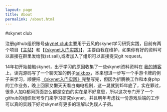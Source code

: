 ```yaml
---
layout: page
title: About
permalink: /about.html
---
```


#skynet club

注册github组织账号[skynet club](https://github.com/skynetclub)主要用于云风的skynet学习研究实践，目前有两个项目【[主站](https://github.com/skynetclub/skynetclub.github.io)】和【[《skynet入门实践》](http://skynetclub.github.com/book)】，主要由我在维护，如果你有好的资料可以直接在群里发给我(st.sail),或者加入了组织可以直接提交git request。

14年初开始接触skynet，出于学习的原因收集了一些skynet资料资料在 [我的博客](http://forthxu.com/blog/skynet.html)上，读完源码写了一个聊天室的例子[talkbox](http://forthxu.github.io/talkbox/)，本来想进一步写一个手游卡牌的例子来学习，顺便把 [《skynet入门实践》](http://skynetclub.github.com/book)完整写完，但因为折腾换工作和本身php的工作业务，晚上回家又懒天天看白痴电视剧，这一晃就到15年底了，实在罪过，很多人加Q都问页面怎么都是空白的实在是不好意思，所以这次专门开了一个github的组织账号专门来学习研究skynet，并且明年考虑找一份游戏后端的工作可以真的实践下好对skynet有更多的理解以免误人子弟。
